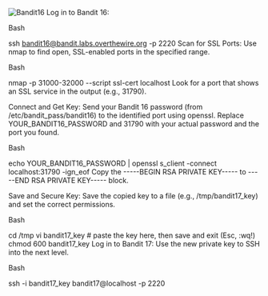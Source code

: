 ![Bandit16](https://github.com/user-attachments/assets/8392f041-e834-4361-96a2-4a6e84ab695b)
Log in to Bandit 16:

Bash

ssh bandit16@bandit.labs.overthewire.org -p 2220
Scan for SSL Ports: Use nmap to find open, SSL-enabled ports in the specified range.

Bash

nmap -p 31000-32000 --script ssl-cert localhost
Look for a port that shows an SSL service in the output (e.g., 31790).

Connect and Get Key: Send your Bandit 16 password (from /etc/bandit_pass/bandit16) to the identified port using openssl. Replace YOUR_BANDIT16_PASSWORD and 31790 with your actual password and the port you found.

Bash

echo YOUR_BANDIT16_PASSWORD | openssl s_client -connect localhost:31790 -ign_eof
Copy the -----BEGIN RSA PRIVATE KEY----- to -----END RSA PRIVATE KEY----- block.

Save and Secure Key: Save the copied key to a file (e.g., /tmp/bandit17_key) and set the correct permissions.

Bash

cd /tmp
vi bandit17_key  # paste the key here, then save and exit (Esc, :wq!)
chmod 600 bandit17_key
Log in to Bandit 17: Use the new private key to SSH into the next level.

Bash

ssh -i bandit17_key bandit17@localhost -p 2220

